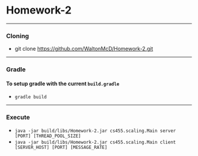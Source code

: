 # Homework-2

---

### Cloning

- git clone https://github.com/WaltonMcD/Homework-2.git

---

### Gradle

#### To setup gradle with the current `build.gradle`

- `gradle build`

---

### Execute

- `java -jar build/libs/Homework-2.jar cs455.scaling.Main server [PORT] [THREAD_POOL_SIZE]`
- `java -jar build/libs/Homework-2.jar cs455.scaling.Main client [SERVER_HOST] [PORT] [MESSAGE_RATE]`
